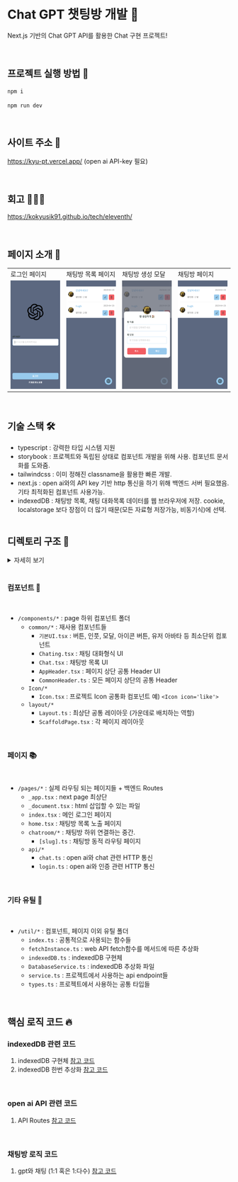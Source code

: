 # Chat GPT 챗팅방 개발 🤖

Next.js 기반의 Chat GPT API를 활용한 Chat 구현 프로젝트!

<br>

## 프로젝트 실행 방법 🚀

```
npm i

npm run dev
```

<br>

## 사이트 주소 🪩

https://kyu-pt.vercel.app/ (open ai API-key 필요)

<br>

## 회고 🧑🏻‍💻

https://kokyusik91.github.io/tech/eleventh/

<br>

## 페이지 소개 🌁

<table>
  <tr>
    <td>로그인 페이지</td>
    <td>채팅방 목록 페이지</td>
    <td>채팅방 생성 모달</td>
    <td>채팅방 페이지</td>
  </tr>
  <tr>
    <td>
      <img src="public/images/main.png">
    </td>
    <td>
     <img src="public/images/chatroomlist.png">
    </td>
     <td>
      <img src="public/images/modal.png">
    </td>
    <td>
     <img src="public/images/chatroomlist.png">
    </td>
  </tr>
  
</table>

<br>

## 기술 스택 🛠️

- typescript : 강력한 타입 시스템 지원
- storybook : 프로젝트와 독립된 상태로 컴포넌트 개발을 위해 사용. 컴포넌트 문서화를 도와줌.
- tailwindcss : 이미 정해진 classname을 활용한 빠른 개발.
- next.js : open ai와의 API key 기반 http 통신을 하기 위해 백엔드 서버 필요했음. 기타 최적화된 컴포넌트 사용가능.
- indexedDB : 채팅방 목록, 채팅 대화목록 데이터를 웹 브라우저에 저장. cookie, localstorage 보다 장점이 더 많기 때문(모든 자료형 저장가능, 비동기식)에 선택.
  <br>
  <br>

## 디렉토리 구조 📂

<details markdown="1">
<summary>자세히 보기</summary>

```
.
├── .storybook
│   ├── main.ts
│   └── preview.ts
├── node_modules
│   └── ...
├── public
│   ├── fonts
│   ├── icons
│   └── images
├── src
│   ├── components
│   │      ├── common
│   │      │    └── 공통 ui.tsx
│   │      ├── icon
│   │      │    └── Icon.tsx
│   │      │
│   │      └── layout
│   │           ├── Layout.tsx
│   │           └── ScaffoldPage.tsx
│   ├── constants
│   │    └── z-index.ts
│   ├── pages
│   │    ├── _app.tsx
│   │    ├── _document.tsx
│   │    ├── home.tsx
│   │    ├── indext.tsx
│   │    ├── chatroom
│   │    │     └── [slug].tsx
│   │    └── api
│   │         ├── chat.ts
│   │         └── login.ts
│   ├── styles
│   │    └── global.css
│   └── util
│        ├── DatabaseService.ts
│        ├── fetchInstance.ts
│        ├── index.ts
│        ├── indexedDB.ts
│        ├── service.ts
│        └── types.ts
|
├── postcss.config.js
├── package-lock.json
├── package.json
├── next.config.js
├── tailwind.config.js
├── tsconfig.json
├── .eslintrc.json
├── .prettierrc.json
└── README.md
```

</details>

<br>

### 컴포넌트 📁

<br>

- `/components/*` : page 하위 컴포넌트 폴더
  - `common/*` : 재사용 컴포넌트들
    - `기본UI.tsx` : 버튼, 인풋, 모달, 아이콘 버튼, 유저 아바타 등 최소단위 컴포넌트
    - `Chating.tsx` : 채팅 대화형식 UI
    - `Chat.tsx` : 채팅방 목록 UI
    - `AppHeader.tsx` : 페이지 상단 공통 Header UI
    - `CommonHeader.ts` : 모든 페이지 상단의 공통 Header
  - `Icon/*`
    - `Icon.tsx` : 프로젝트 Icon 공통화 컴포넌트 예) `<Icon icon='like'>`
  - `layout/*`
    - `Layout.ts` : 최상단 공통 레이아웃 (가운데로 배치하는 역할)
    - `ScaffoldPage.tsx` : 각 페이지 레이아웃

<br>

### 페이지 📚

<br>

- `/pages/*` : 실제 라우팅 되는 페이지들 + 백엔드 Routes
  - `_app.tsx` : next page 최상단
  - `_document.tsx` : html 삽입할 수 있는 파일
  - `index.tsx` : 메인 로그인 페이지
  - `home.tsx` : 채팅방 목록 노출 페이지
  - `chatroom/*` : 채팅방 하위 연결하는 중간.
    - `[slug].ts` : 채팅방 동적 라우팅 페이지
  - `api/*`
    - `chat.ts` : open ai와 chat 관련 HTTP 통신
    - `login.ts` : open ai와 인증 관련 HTTP 통신

<br>

### 기타 유틸 🔨

<br>

- `/util/*` : 컴포넌트, 페이지 이외 유틸 폴더
  - `index.ts` : 공통적으로 사용되는 함수들
  - `fetchInstance.ts` : web API fetch함수를 메서드에 따른 추상화
  - `indexedDB.ts` : indexedDB 구현체
  - `DatabaseService.ts` : indexedDB 추상화 파일
  - `service.ts` : 프로젝트에서 사용하는 api endpoint들
  - `types.ts` : 프로젝트에서 사용하는 공통 타입들

<br>

## 핵심 로직 코드 🔥

### indexedDB 관련 코드

1. indexedDB 구현체 [참고 코드](https://github.com/kokyusik91/kyuPT/blob/main/src/util/DatabaseService.ts)
2. indexedDB 한번 추상화 [참고 코드](https://github.com/kokyusik91/kyuPT/blob/main/src/util/indexedDB.ts)

<br>

### open ai API 관련 코드

1. API Routes [참고 코드](https://github.com/kokyusik91/kyuPT/blob/main/src/pages/api/chat.ts)

<br>

### 채팅방 로직 코드

1. gpt와 채팅 (1:1 혹은 1:다수) [참고 코드](https://github.com/kokyusik91/kyuPT/blob/main/src/pages/chatroom/%5Bslug%5D.tsx)
